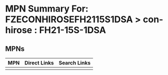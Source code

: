 



# MPN Summary For: FZECONHIROSEFH2115S1DSA > con-hirose : FH21-15S-1DSA

## MPNs
  

|MPN|Direct Links|Search Links|
| :--- | :--- | :--- |
||||
